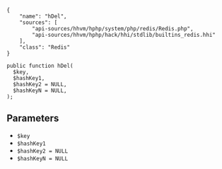 ``` yamlmeta
{
    "name": "hDel",
    "sources": [
        "api-sources/hhvm/hphp/system/php/redis/Redis.php",
        "api-sources/hhvm/hphp/hack/hhi/stdlib/builtins_redis.hhi"
    ],
    "class": "Redis"
}
```




``` Hack
public function hDel(
  $key,
  $hashKey1,
  $hashKey2 = NULL,
  $hashKeyN = NULL,
);
```




## Parameters




+ ` $key `
+ ` $hashKey1 `
+ ` $hashKey2 = NULL `
+ ` $hashKeyN = NULL `
<!-- HHAPIDOC -->
